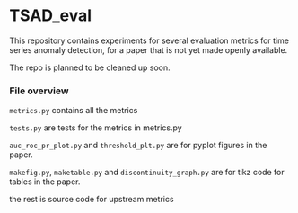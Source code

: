 # TSAD_eval

This repository contains experiments for several evaluation metrics for time series anomaly detection, for a paper that is not yet made openly available.

The repo is planned to be cleaned up soon.

### File overview

`metrics.py` contains all the metrics

`tests.py` are tests for the metrics in metrics.py



`auc_roc_pr_plot.py` and `threshold_plt.py` are for pyplot figures in the paper.

`makefig.py`, `maketable.py` and `discontinuity_graph.py` are for tikz code for tables in the paper.

the rest is source code for upstream metrics
